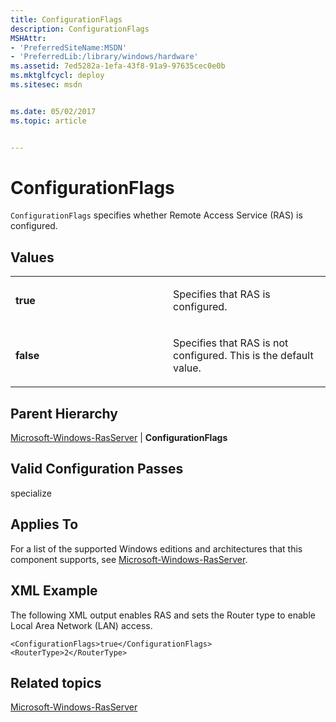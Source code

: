 ```yaml
---
title: ConfigurationFlags
description: ConfigurationFlags
MSHAttr:
- 'PreferredSiteName:MSDN'
- 'PreferredLib:/library/windows/hardware'
ms.assetid: 7ed5282a-1efa-43f8-91a9-97635cec0e0b
ms.mktglfcycl: deploy
ms.sitesec: msdn


ms.date: 05/02/2017
ms.topic: article


---
```


# ConfigurationFlags


`ConfigurationFlags` specifies whether Remote Access Service (RAS) is configured.

## Values


<table>
<colgroup>
<col width="50%" />
<col width="50%" />
</colgroup>
<tbody>
<tr class="odd">
<td><p><strong>true</strong></p></td>
<td><p>Specifies that RAS is configured.</p></td>
</tr>
<tr class="even">
<td><p><strong>false</strong></p></td>
<td><p>Specifies that RAS is not configured. This is the default value.</p></td>
</tr>
</tbody>
</table>

 

## Parent Hierarchy


[Microsoft-Windows-RasServer](microsoft-windows-rasserver.md) | **ConfigurationFlags**

## Valid Configuration Passes


specialize

## Applies To


For a list of the supported Windows editions and architectures that this component supports, see [Microsoft-Windows-RasServer](microsoft-windows-rasserver.md).

## XML Example


The following XML output enables RAS and sets the Router type to enable Local Area Network (LAN) access.

```
<ConfigurationFlags>true</ConfigurationFlags>
<RouterType>2</RouterType>
```

## Related topics


[Microsoft-Windows-RasServer](microsoft-windows-rasserver.md)

 

 







